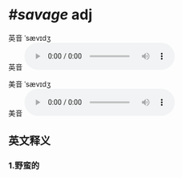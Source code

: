 # ***\#savage*** adj
英音 ˈsævɪdʒ  
英音
<audio src="./media/savage1_AAC.aac" controls="controls"></audio>

美音 ˈsævɪdʒ  
美音
<audio src="./media/savage2_AAC.aac" controls="controls"></audio>



  

英文释义
---
### 1.**野蛮的**  



